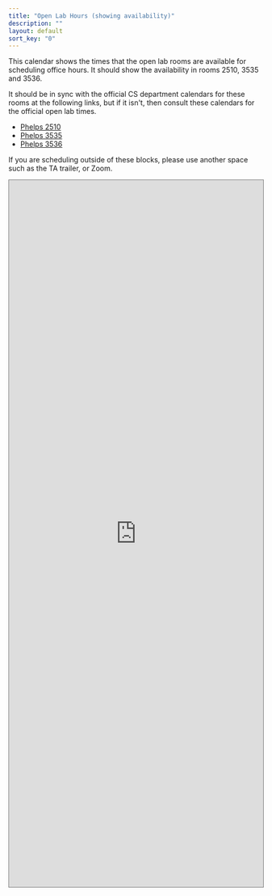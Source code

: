 ```yaml
---
title: "Open Lab Hours (showing availability)"
description: ""
layout: default
sort_key: "0"
---
```


<style>
     iframe { width: 100%; height: 1400px; }
</style>



This calendar shows the times that the open lab rooms are available for scheduling office hours. It should show the availability in rooms 2510, 3535 and 3536.

It should be in sync with the official CS department calendars for these rooms at the following links, but if it isn't, then consult these calendars for the official open lab times.  

* [Phelps 2510](https://www.cs.ucsb.edu/phelps-2510-classroom) 
* [Phelps 3535](https://www.cs.ucsb.edu/phelps-3525-classroom)
* [Phelps 3536](https://calendar.google.com/calendar/u/0/embed?height=600&wkst=1&bgcolor=%23ffffff&&mode=week&ctz=America/Los_Angeles&showTitle=0&src=dGRmY2VqdTYwNjFwMmR0cnFkcjQybWwzcGtAZ3JvdXAuY2FsZW5kYXIuZ29vZ2xlLmNvbQ&color=%23F6BF26)

If you are scheduling outside of these blocks, please use another space such as the TA trailer, or Zoom.

<iframe src="https://calendar.google.com/calendar/embed?height=600&wkst=1&bgcolor=%23ffffff&ctz=America%2FLos_Angeles&mode=WEEK&src=Y182M2I1OTk2ZTYwMzk0YjZhM2IxNzEwYWQxMzMyOTAxZmZlNDRhN2VlOGY1NzdhY2VlNWY5OGViOTU2ZGZiNWNiQGdyb3VwLmNhbGVuZGFyLmdvb2dsZS5jb20&color=%23AD1457" style="border:solid 1px #777" width="800" height="600" frameborder="0" scrolling="no"></iframe>
